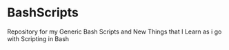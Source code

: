 # BashScripts
Repository for my Generic Bash Scripts and New Things that I Learn as i go with Scripting in Bash
